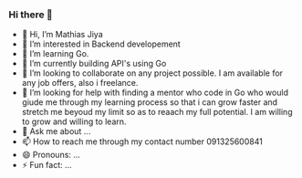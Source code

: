 ### Hi there 👋
- 👋 Hi, I’m Mathias Jiya
- 👀 I’m interested in Backend developement
- 🌱 I’m learning Go.
- 🔭 I’m currently building API's using Go
- 👯 I’m looking to collaborate on any project possible. I am available for any job offers, also i freelance.
- 🤔 I’m looking for help with finding a mentor who code in Go who would giude me through my learning process so that i can grow faster and stretch me beyoud my limit so as to reaach my full potential. I am willing to grow and willing to learn.
- 💬 Ask me about ...
- 📫 How to reach me through my contact number 091325600841
- 😄 Pronouns: ...
- ⚡ Fun fact: ...

